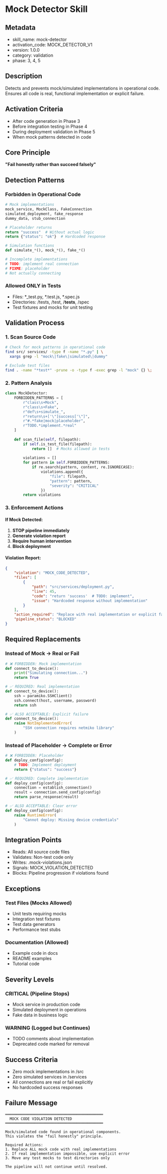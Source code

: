 # Mock Detector Skill

## Metadata
- skill_name: mock-detector
- activation_code: MOCK_DETECTOR_V1
- version: 1.0.0
- category: validation
- phase: 3, 4, 5

## Description
Detects and prevents mock/simulated implementations in operational code. Ensures all code is real, functional implementation or explicit failure.

## Activation Criteria
- After code generation in Phase 3
- Before integration testing in Phase 4
- During deployment validation in Phase 5
- When mock patterns detected in code

## Core Principle
**"Fail honestly rather than succeed falsely"**

## Detection Patterns

### Forbidden in Operational Code
```python
# Mock implementations
mock_service, MockClass, FakeConnection
simulated_deployment, fake_response
dummy_data, stub_connection

# Placeholder returns
return "success"  # Without actual logic
return {"status": "ok"}  # Hardcoded response

# Simulation functions
def simulate_*(), mock_*(), fake_*()

# Incomplete implementations
# TODO: implement real connection
# FIXME: placeholder
# Not actually connecting
```

### Allowed ONLY in Tests
- Files: *_test.py, *.test.js, *.spec.js
- Directories: /tests, /test, /__tests__, /spec
- Test fixtures and mocks for unit testing

## Validation Process

### 1. Scan Source Code
```bash
# Check for mock patterns in operational code
find src/ services/ -type f -name "*.py" | \
  xargs grep -l "mock\|fake\|simulated\|dummy"

# Exclude test files
find . -name "*test*" -prune -o -type f -exec grep -l "mock" {} \;
```

### 2. Pattern Analysis
```python
class MockDetector:
    FORBIDDEN_PATTERNS = [
        r"class\s+Mock",
        r"class\s+Fake", 
        r"def\s+simulate_",
        r"return\s+['\"]success['\"]",
        r"#.*fake|mock|placeholder",
        r"TODO.*implement.*real"
    ]
    
    def scan_file(self, filepath):
        if self.is_test_file(filepath):
            return []  # Mocks allowed in tests
        
        violations = []
        for pattern in self.FORBIDDEN_PATTERNS:
            if re.search(pattern, content, re.IGNORECASE):
                violations.append({
                    "file": filepath,
                    "pattern": pattern,
                    "severity": "CRITICAL"
                })
        return violations
```

### 3. Enforcement Actions

#### If Mock Detected:
1. **STOP pipeline immediately**
2. **Generate violation report**
3. **Require human intervention**
4. **Block deployment**

#### Violation Report:
```json
{
    "violation": "MOCK_CODE_DETECTED",
    "files": [
        {
            "path": "src/services/deployment.py",
            "line": 45,
            "code": "return 'success'  # TODO: implement",
            "issue": "Hardcoded response without implementation"
        }
    ],
    "action_required": "Replace with real implementation or explicit failure",
    "pipeline_status": "BLOCKED"
}
```

## Required Replacements

### Instead of Mock → Real or Fail

```python
# ❌ FORBIDDEN: Mock implementation
def connect_to_device():
    print("Simulating connection...")
    return True

# ✅ REQUIRED: Real implementation
def connect_to_device():
    ssh = paramiko.SSHClient()
    ssh.connect(host, username, password)
    return ssh

# ✅ ALSO ACCEPTABLE: Explicit failure
def connect_to_device():
    raise NotImplementedError(
        "SSH connection requires netmiko library"
    )
```

### Instead of Placeholder → Complete or Error

```python
# ❌ FORBIDDEN: Placeholder
def deploy_config(config):
    # TODO: Implement deployment
    return {"status": "success"}

# ✅ REQUIRED: Complete implementation
def deploy_config(config):
    connection = establish_connection()
    result = connection.send_config(config)
    return parse_response(result)

# ✅ ALSO ACCEPTABLE: Clear error
def deploy_config(config):
    raise RuntimeError(
        "Cannot deploy: Missing device credentials"
    )
```

## Integration Points
- Reads: All source code files
- Validates: Non-test code only
- Writes: .mock-violations.json
- Signals: MOCK_VIOLATION_DETECTED
- Blocks: Pipeline progression if violations found

## Exceptions

### Test Files (Mocks Allowed)
- Unit tests requiring mocks
- Integration test fixtures
- Test data generators
- Performance test stubs

### Documentation (Allowed)
- Example code in docs
- README examples
- Tutorial code

## Severity Levels

### CRITICAL (Pipeline Stops)
- Mock service in production code
- Simulated deployment in operations
- Fake data in business logic

### WARNING (Logged but Continues)
- TODO comments about implementation
- Deprecated code marked for removal

## Success Criteria
- Zero mock implementations in /src
- Zero simulated services in /services
- All connections are real or fail explicitly
- No hardcoded success responses

## Failure Message
```
════════════════════════════════════════════
  MOCK CODE VIOLATION DETECTED
════════════════════════════════════════════

Mock/simulated code found in operational components.
This violates the "fail honestly" principle.

Required Actions:
1. Replace ALL mock code with real implementations
2. If real implementation impossible, use explicit error
3. Move any test mocks to test directories only

The pipeline will not continue until resolved.
```